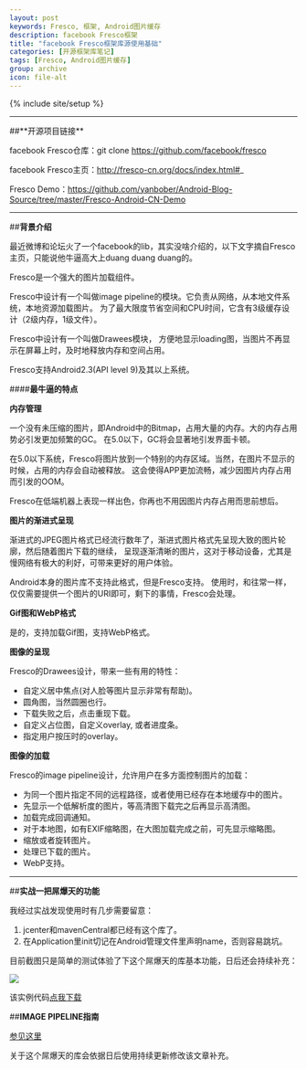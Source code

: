 ```yaml
---
layout: post
keywords: Fresco, 框架, Android图片缓存
description: facebook Fresco框架
title: "facebook Fresco框架库源使用基础"
categories: [开源框架库笔记]
tags: [Fresco, Android图片缓存]
group: archive
icon: file-alt
---
```

{% include site/setup %}

<hr>
##**开源项目链接**

facebook Fresco仓库：git clone https://github.com/facebook/fresco

facebook Fresco主页：http://fresco-cn.org/docs/index.html#_

Fresco Demo：https://github.com/yanbober/Android-Blog-Source/tree/master/Fresco-Android-CN-Demo

<hr>

##**背景介绍**

最近微博和论坛火了一个facebook的lib，其实没啥介绍的，以下文字摘自Fresco主页，只能说他牛逼高大上duang duang duang的。

Fresco是一个强大的图片加载组件。

Fresco中设计有一个叫做image pipeline的模块。它负责从网络，从本地文件系统，本地资源加载图片。
为了最大限度节省空间和CPU时间，它含有3级缓存设计（2级内存，1级文件）。

Fresco中设计有一个叫做Drawees模块，
方便地显示loading图，当图片不再显示在屏幕上时，及时地释放内存和空间占用。

Fresco支持Android2.3(API level 9)及其以上系统。

####**最牛逼的特点**

**内存管理**

一个没有未压缩的图片，即Android中的Bitmap，占用大量的内存。大的内存占用势必引发更加频繁的GC。
在5.0以下，GC将会显著地引发界面卡顿。

在5.0以下系统，Fresco将图片放到一个特别的内存区域。当然，在图片不显示的时候，占用的内存会自动被释放。
这会使得APP更加流畅，减少因图片内存占用而引发的OOM。

Fresco在低端机器上表现一样出色，你再也不用因图片内存占用而思前想后。

**图片的渐进式呈现**

渐进式的JPEG图片格式已经流行数年了，渐进式图片格式先呈现大致的图片轮廓，然后随着图片下载的继续，
呈现逐渐清晰的图片，这对于移动设备，尤其是慢网络有极大的利好，可带来更好的用户体验。

Android本身的图片库不支持此格式，但是Fresco支持。
使用时，和往常一样，仅仅需要提供一个图片的URI即可，剩下的事情，Fresco会处理。

**Gif图和WebP格式**

是的，支持加载Gif图，支持WebP格式。

**图像的呈现**

Fresco的Drawees设计，带来一些有用的特性：

- 自定义居中焦点(对人脸等图片显示非常有帮助)。
- 圆角图，当然圆圈也行。
- 下载失败之后，点击重现下载。
- 自定义占位图，自定义overlay, 或者进度条。
- 指定用户按压时的overlay。

**图像的加载**

Fresco的image pipeline设计，允许用户在多方面控制图片的加载：

- 为同一个图片指定不同的远程路径，或者使用已经存在本地缓存中的图片。
- 先显示一个低解析度的图片，等高清图下载完之后再显示高清图。
- 加载完成回调通知。
- 对于本地图，如有EXIF缩略图，在大图加载完成之前，可先显示缩略图。
- 缩放或者旋转图片。
- 处理已下载的图片。
- WebP支持。

<hr>

##**实战一把屌爆天的功能**

我经过实战发现使用时有几步需要留意：

1. jcenter和mavenCentral都已经有这个库了。
2. 在Application里init切记在Android管理文件里声明name，否则容易跳坑。

目前截图只是简单的测试体验了下这个屌爆天的库基本功能，日后还会持续补充：

<img src="http://yanbober.github.io/open/fresco1.png" />

该实例代码[点我下载](https://github.com/yanbober/Android-Blog-Source/tree/master/Fresco-Android-CN-Demo)

##**IMAGE PIPELINE指南**

[参见这里](http://fresco-cn.org/docs/intro-image-pipeline.html#_)

关于这个屌爆天的库会依据日后使用持续更新修改该文章补充。
